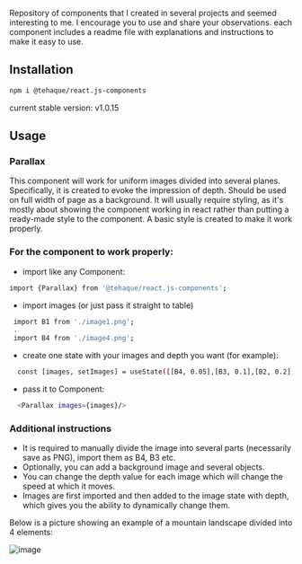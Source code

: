 Repository of components that I created in several projects and seemed interesting to me. I encourage you to use and share your observations.
each component includes a readme file with explanations and instructions to make it easy to use.

## Installation
```sh
npm i @tehaque/react.js-components
```
current stable version: v1.0.15

## Usage
### Parallax
This component will work for uniform images divided into several planes. Specifically, it is created to evoke the impression of depth. Should be used on full width of page as a background. It will usually require styling, as it's mostly about showing the component working in react rather than putting a ready-made style to the component. A basic style is created to make it work properly. 

### For the component to work properly:
* import like any Component:
```sh
import {Parallax} from '@tehaque/react.js-components';
```
* import images (or just pass it straight to table)
 ```sh
  import B1 from './image1.png';
  .
  import B4 from './image4.png';
  ```
  * create one state with your images and depth you want (for example):
  ```sh
    const [images, setImages] = useState([[B4, 0.05],[B3, 0.1],[B2, 0.2],[B1, 0.25]]);
  ```
* pass it to Component:
```sh
  <Parallax images={images}/>
```
### Additional instructions

* It is required to manually divide the image into several parts (necessarily save as PNG), import them as B4, B3 etc.
* Optionally, you can add a background image and several objects.
* You can change the depth value for each image which will change the speed at which it moves.
* Images are first imported and then added to the image state with depth, which gives you the ability to dynamically change them. 


Below is a picture showing an example of a mountain landscape divided into 4 elements:

![image](https://user-images.githubusercontent.com/82551359/228567429-f993ca49-9709-436e-b665-6ea5d559dd2b.png)
